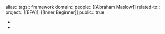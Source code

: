 alias::
tags:: framework
domain::
people:: [[Abraham Maslow]] 
related-to::
project:: [[EFA]], [[Inner Beginner]] 
public:: true

-
-
